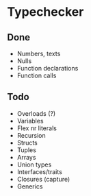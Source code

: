 
# Typechecker

## Done

* Numbers, texts
* Nulls
* Function declarations
* Function calls

## Todo

* Overloads (?)
* Variables
* Flex nr literals
* Recursion
* Structs
* Tuples
* Arrays
* Union types
* Interfaces/traits
* Closures (capture)
* Generics


